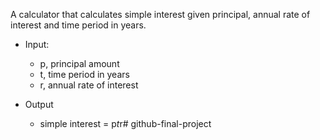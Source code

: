 A calculator that calculates simple interest given principal, annual rate of interest and time period in years.

* Input:
   * p, principal amount
   * t, time period in years
   * r, annual rate of interest

* Output
   * simple interest = p*t*r# github-final-project
